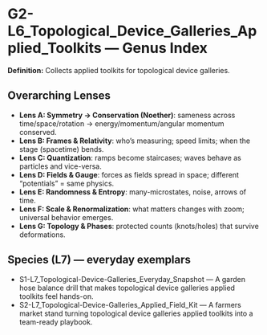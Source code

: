 # G2-L6_Topological_Device_Galleries_Applied_Toolkits — Genus Index
**Definition:** Collects applied toolkits for topological device galleries.

## Overarching Lenses

- **Lens A: Symmetry -> Conservation (Noether)**: sameness across time/space/rotation → energy/momentum/angular momentum conserved.
- **Lens B: Frames & Relativity**: who’s measuring; speed limits; when the stage (spacetime) bends.
- **Lens C: Quantization**: ramps become staircases; waves behave as particles and vice-versa.
- **Lens D: Fields & Gauge**: forces as fields spread in space; different “potentials” = same physics.
- **Lens E: Randomness & Entropy**: many-microstates, noise, arrows of time.
- **Lens F: Scale & Renormalization**: what matters changes with zoom; universal behavior emerges.
- **Lens G: Topology & Phases**: protected counts (knots/holes) that survive deformations.

## Species (L7) — everyday exemplars
- S1-L7_Topological-Device-Galleries_Everyday_Snapshot — A garden hose balance drill that makes topological device galleries applied toolkits feel hands-on.
- S2-L7_Topological-Device-Galleries_Applied_Field_Kit — A farmers market stand turning topological device galleries applied toolkits into a team-ready playbook.
